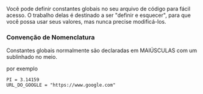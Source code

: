 Você pode definir constantes globais no seu arquivo de código para fácil acesso. O trabalho delas é destinado a ser "definir e esquecer", para que você possa usar seus valores, mas nunca precise modificá-los.

### Convenção de Nomenclatura
Constantes globais normalmente são declaradas em MAIÚSCULAS com um sublinhado no meio.

por exemplo

```
PI = 3.14159
URL_DO_GOOGLE = "https://www.google.com"
```